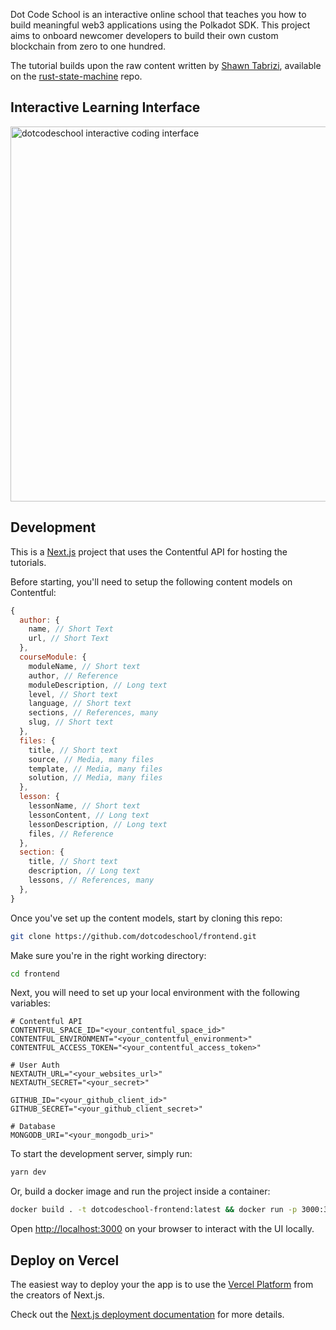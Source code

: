 Dot Code School is an interactive online school that teaches you how to build meaningful web3 applications using the Polkadot SDK. This project aims to onboard newcomer developers to build their own custom blockchain from zero to one hundred.

The tutorial builds upon the raw content written by [Shawn Tabrizi](https://github.com/shawntabrizi), available on the [rust-state-machine](https://github.com/shawntabrizi/rust-state-machine) repo.

## Interactive Learning Interface

<img src="https://github.com/iammasterbrucewayne/dotcodeschool/assets/93382017/7ce6282e-ab8c-45ed-bd4f-93699806595f" alt="dotcodeschool interactive coding interface" width="600px" />

## Development

This is a [Next.js](https://nextjs.org/) project that uses the Contentful API for hosting the tutorials.

Before starting, you'll need to setup the following content models on Contentful:

```js
{
  author: {
    name, // Short Text
    url, // Short Text
  },
  courseModule: {
    moduleName, // Short text
    author, // Reference
    moduleDescription, // Long text
    level, // Short text
    language, // Short text
    sections, // References, many
    slug, // Short text
  },
  files: {
    title, // Short text
    source, // Media, many files
    template, // Media, many files
    solution, // Media, many files
  },
  lesson: {
    lessonName, // Short text
    lessonContent, // Long text
    lessonDescription, // Long text
    files, // Reference
  },
  section: {
    title, // Short text
    description, // Long text
    lessons, // References, many
  },
}
```

Once you've set up the content models, start by cloning this repo:

```bash
git clone https://github.com/dotcodeschool/frontend.git
```

Make sure you're in the right working directory:

```bash
cd frontend
```

Next, you will need to set up your local environment with the following variables:

```env
# Contentful API
CONTENTFUL_SPACE_ID="<your_contentful_space_id>"
CONTENTFUL_ENVIRONMENT="<your_contentful_environment>"
CONTENTFUL_ACCESS_TOKEN="<your_contentful_access_token>"

# User Auth
NEXTAUTH_URL="<your_websites_url>"
NEXTAUTH_SECRET="<your_secret>"

GITHUB_ID="<your_github_client_id>"
GITHUB_SECRET="<your_github_client_secret>"

# Database
MONGODB_URI="<your_mongodb_uri>"
```

To start the development server, simply run:

```bash
yarn dev
```

Or, build a docker image and run the project inside a container:

```bash
docker build . -t dotcodeschool-frontend:latest && docker run -p 3000:3000 dotcodeschool-frontend:latest
```

Open [http://localhost:3000](http://localhost:3000) on your browser to interact with the UI locally.


## Deploy on Vercel

The easiest way to deploy your the app is to use the [Vercel Platform](https://vercel.com/new?utm_medium=default-template&filter=next.js&utm_source=create-next-app&utm_campaign=create-next-app-readme) from the creators of Next.js.

Check out the [Next.js deployment documentation](https://nextjs.org/docs/deployment) for more details.
